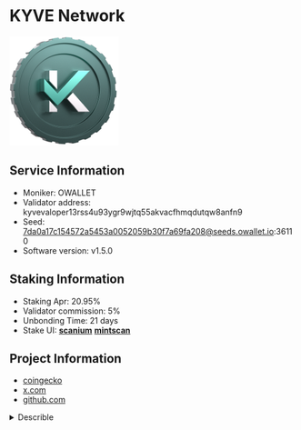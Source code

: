 # KYVE Network

![logo](https://raw.githubusercontent.com/cosmostation/chainlist/master/chain/kyve/asset/kyve.png)

## Service Information

- Moniker: OWALLET
- Validator address: kyvevaloper13rss4u93ygr9wjtq55akvacfhmqdutqw8anfn9
- Seed: 7da0a17c154572a5453a0052059b30f7a69fa208@seeds.owallet.io:36110
- Software version: v1.5.0

## Staking Information

- Staking Apr: 20.95%
- Validator commission: 5%
- Unbonding Time: 21 days
- Stake UI: [**scanium**](https://scanium.io/kyve/staking/kyvevaloper13rss4u93ygr9wjtq55akvacfhmqdutqw8anfn9) [**mintscan**](https://www.mintscan.io/kyve/validators/kyvevaloper13rss4u93ygr9wjtq55akvacfhmqdutqw8anfn9)

## Project Information

- [coingecko](https://www.coingecko.com/en/coins/kyve-network)
- [x.com](https://twitter.com/KYVENetwork)
- [github.com](https://github.com/KYVENetwork)

<details>
    <summary>Describle</summary>
KYVE Network is a decentralized data protocol designed to provide reliable, decentralized, and scalable data storage, retrieval, and validation services for Web3 applications. By leveraging a combination of blockchain technology, decentralized storage, and data validation, KYVE aims to ensure that the data used by decentralized applications (dApps), blockchains, and other services is reliable, tamper-proof, and available when needed.

### Key Features of KYVE Network:

1. **Decentralized Data Archiving**:
   - KYVE’s primary function is to enable decentralized data archiving, allowing users to store and retrieve data in a trustless, verifiable manner.
   - This is particularly useful for blockchain projects that need to store historical data, snapshots, or other types of data that require long-term storage and easy accessibility.

2. **Data Validation**:
   - KYVE introduces a decentralized data validation mechanism. Data that is uploaded to KYVE is validated by decentralized nodes (referred to as "validators") to ensure its accuracy and integrity.
   - This process ensures that data being stored and used by dApps or other blockchain services is not corrupted or manipulated.

3. **Integration with Web3 and Blockchains**:
   - KYVE is designed to seamlessly integrate with various blockchain networks and decentralized applications, offering reliable data archiving and validation solutions.
   - It can support a wide range of use cases, including blockchain snapshots, off-chain data, NFTs metadata, and any application that requires long-term, trusted storage of large datasets.

4. **Incentive Mechanism for Validators and Storage Providers**:
   - KYVE operates on a **Proof-of-Stake (PoS)** system, where validators are incentivized to validate and archive data correctly. Validators stake KYVE’s native token, **KYVE**, to participate in the network.
   - If validators successfully validate and store data, they receive rewards in KYVE tokens. Conversely, if they act maliciously or fail in their duties, their staked tokens can be slashed.

5. **Integration with Arweave**:
   - KYVE is deeply integrated with **Arweave**, a decentralized storage solution known for its permanent data storage capabilities. Arweave provides the underlying storage infrastructure for KYVE’s archived data, ensuring long-term, cost-effective storage.
   - This integration ensures that KYVE can offer reliable, decentralized storage for a variety of data types and applications, all without relying on traditional, centralized storage providers.

6. **Cross-Chain Data Availability**:
   - KYVE enables data to be archived and validated across different blockchain networks. It supports cross-chain data storage and retrieval, making it a valuable resource for multi-chain projects and services.
   - Projects built on Ethereum, Cosmos, and other blockchain ecosystems can use KYVE to securely archive their data and ensure it remains accessible across chains.

7. **Scalability and Efficiency**:
   - KYVE’s protocol is designed to scale efficiently, ensuring that large volumes of data can be stored and validated without significantly impacting the performance of the network.
   - The network utilizes advanced compression techniques and decentralized storage to ensure that data is stored in a cost-efficient manner, making it suitable for both small and large-scale projects.

8. **Use Cases**:
   - **Blockchain Snapshots**: KYVE allows blockchains to store regular snapshots of their ledger data. These snapshots can be used for fast syncs, rollbacks, or auditing purposes.
   - **Historical Data Storage**: dApps and blockchain services can store large amounts of historical data, such as past transactions, voting records, or governance proposals, ensuring that this data is accessible for future reference.
   - **Off-Chain Data**: KYVE supports off-chain data archiving, allowing dApps to store metadata, logs, or other important data outside the blockchain but still in a decentralized, verifiable manner.

9. **Governance**:
   - KYVE’s native token, **KYVE**, also plays a role in governance. Token holders can propose and vote on changes to the protocol, including upgrades, adjustments to the incentive structure, and the addition of new features.
   - This decentralized governance model ensures that the community has a voice in the network’s evolution, keeping it adaptable and decentralized.

10. **Developer-Friendly Tools**:
    - KYVE provides a suite of developer tools and APIs to make it easy for blockchain projects and dApp developers to integrate decentralized data archiving into their applications.
    - By offering easy-to-use interfaces, KYVE simplifies the process of storing and validating data in a decentralized manner, encouraging broader adoption.

11. **KYVE Token (KYVE)**:
    - The KYVE token is the native cryptocurrency of the KYVE network. It is used for staking by validators, for governance participation, and for paying fees within the network.
    - Validators and delegators are rewarded in KYVE tokens for their work in archiving and validating data, while malicious behavior can result in slashing, where staked tokens are forfeited.

12. **Data Pools**:
    - KYVE operates using **Data Pools**, which are specific instances where data from particular projects or use cases are archived and validated.
    - Each Data Pool is associated with a specific validator set that ensures the data is verified and correctly stored, making the system scalable and customizable for different projects.

### Summary:
KYVE Network is a decentralized protocol designed to provide reliable and scalable data archiving, storage, and validation services for Web3 applications and blockchains. By leveraging technologies like Arweave for permanent decentralized storage and incorporating cross-chain interoperability through IBC, KYVE ensures that data remains accessible, secure, and tamper-proof. KYVE is ideal for blockchain projects that need to store large datasets, historical records, or off-chain data in a decentralized and verifiable way, offering an incentive-based model for validators and storage providers.
</details>
